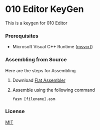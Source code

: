 # 010 Editor KeyGen

This is a keygen for 010 Editor

### Prerequisites

- Microsoft Visual C++ Runtime ([msvcrt](https://aka.ms/vs/15/release/VC_redist.x86.exe))

### Assembling from Source
Here are the steps for Assembling

1. Download [Flat Assembler](http://flatassembler.net/download.php)
2. Assemble using the following command

   `fasm [filename].asm`

### License

[MIT](/LICENSE)
